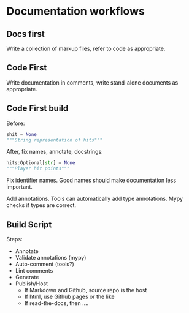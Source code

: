 # Documentation workflows

Docs first
----------
Write a collection of markup files, refer to code as appropriate.

Code First
----------
Write documentation in comments, write stand-alone documents as appropriate.

Code First build
----------------
Before:
```python
shit = None
"""String representation of hits"""
```
After, fix names, annotate, docstrings:
```python
hits:Optional[str] = None
"""Player hit points"""
```

Fix identifier names. Good names should make documentation less important.

Add annotations. Tools can automatically add type annotations. Mypy checks if types are correct.


Build Script
------------
Steps:
- Annotate
- Validate annotations (mypy)
- Auto-comment (tools?)
- Lint comments
- Generate
- Publish/Host
  - If Markdown and Github, source repo is the host
  - If html, use Github pages or the like
  - If read-the-docs, then ....
